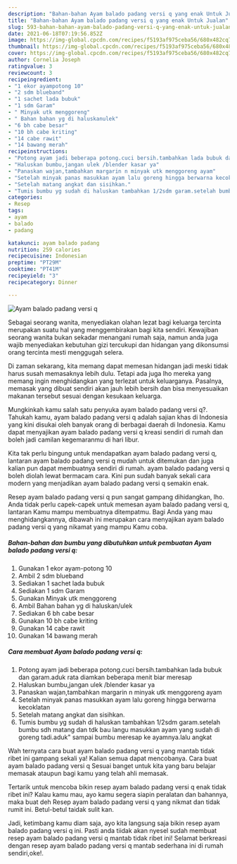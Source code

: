 ```yaml
---
description: "Bahan-bahan Ayam balado padang versi q yang enak Untuk Jualan"
title: "Bahan-bahan Ayam balado padang versi q yang enak Untuk Jualan"
slug: 593-bahan-bahan-ayam-balado-padang-versi-q-yang-enak-untuk-jualan
date: 2021-06-18T07:19:56.852Z
image: https://img-global.cpcdn.com/recipes/f5193af975ceba56/680x482cq70/ayam-balado-padang-versi-q-foto-resep-utama.jpg
thumbnail: https://img-global.cpcdn.com/recipes/f5193af975ceba56/680x482cq70/ayam-balado-padang-versi-q-foto-resep-utama.jpg
cover: https://img-global.cpcdn.com/recipes/f5193af975ceba56/680x482cq70/ayam-balado-padang-versi-q-foto-resep-utama.jpg
author: Cornelia Joseph
ratingvalue: 3
reviewcount: 3
recipeingredient:
- "1 ekor ayampotong 10"
- "2 sdm blueband"
- "1 sachet lada bubuk"
- "1 sdm Garam"
- " Minyak utk menggoreng"
- " Bahan bahan yg di haluskanulek"
- "6 bh cabe besar"
- "10 bh cabe kriting"
- "14 cabe rawit"
- "14 bawang merah"
recipeinstructions:
- "Potong ayam jadi beberapa potong.cuci bersih.tambahkan lada bubuk dan garam.aduk rata diamkan beberapa menit biar meresap"
- "Haluskan bumbu,jangan ulek /blender kasar ya"
- "Panaskan wajan,tambahkan margarin n minyak utk menggoreng ayam"
- "Setelah minyak panas masukkan ayam lalu goreng hingga berwarna kecoklatan"
- "Setelah matang angkat dan sisihkan."
- "Tumis bumbu yg sudah di haluskan tambahkan 1/2sdm garam.setelah bumbu sdh matang dan tdk bau langu masukkan ayam yang sudah di goreng tadi.aduk&#34; sampai bumbu meresap ke ayamnya.lalu angkat"
categories:
- Resep
tags:
- ayam
- balado
- padang

katakunci: ayam balado padang 
nutrition: 259 calories
recipecuisine: Indonesian
preptime: "PT29M"
cooktime: "PT41M"
recipeyield: "3"
recipecategory: Dinner

---
```



![Ayam balado padang versi q](https://img-global.cpcdn.com/recipes/f5193af975ceba56/680x482cq70/ayam-balado-padang-versi-q-foto-resep-utama.jpg)

Sebagai seorang wanita, menyediakan olahan lezat bagi keluarga tercinta merupakan suatu hal yang menggembirakan bagi kita sendiri. Kewajiban seorang  wanita bukan sekadar menangani rumah saja, namun anda juga wajib menyediakan kebutuhan gizi tercukupi dan hidangan yang dikonsumsi orang tercinta mesti menggugah selera.

Di zaman  sekarang, kita memang dapat memesan hidangan jadi meski tidak harus susah memasaknya lebih dulu. Tetapi ada juga lho mereka yang memang ingin menghidangkan yang terlezat untuk keluarganya. Pasalnya, memasak yang dibuat sendiri akan jauh lebih bersih dan bisa menyesuaikan makanan tersebut sesuai dengan kesukaan keluarga. 



Mungkinkah kamu salah satu penyuka ayam balado padang versi q?. Tahukah kamu, ayam balado padang versi q adalah sajian khas di Indonesia yang kini disukai oleh banyak orang di berbagai daerah di Indonesia. Kamu dapat menyajikan ayam balado padang versi q kreasi sendiri di rumah dan boleh jadi camilan kegemaranmu di hari libur.

Kita tak perlu bingung untuk mendapatkan ayam balado padang versi q, lantaran ayam balado padang versi q mudah untuk ditemukan dan juga kalian pun dapat membuatnya sendiri di rumah. ayam balado padang versi q boleh diolah lewat bermacam cara. Kini pun sudah banyak sekali cara modern yang menjadikan ayam balado padang versi q semakin enak.

Resep ayam balado padang versi q pun sangat gampang dihidangkan, lho. Anda tidak perlu capek-capek untuk memesan ayam balado padang versi q, lantaran Kamu mampu membuatnya ditempatmu. Bagi Anda yang mau menghidangkannya, dibawah ini merupakan cara menyajikan ayam balado padang versi q yang nikamat yang mampu Kamu coba.

<!--inarticleads1-->

##### Bahan-bahan dan bumbu yang dibutuhkan untuk pembuatan Ayam balado padang versi q:

1. Gunakan 1 ekor ayam-potong 10
1. Ambil 2 sdm blueband
1. Sediakan 1 sachet lada bubuk
1. Sediakan 1 sdm Garam
1. Gunakan  Minyak utk menggoreng
1. Ambil  Bahan bahan yg di haluskan/ulek
1. Sediakan 6 bh cabe besar
1. Gunakan 10 bh cabe kriting
1. Gunakan 14 cabe rawit
1. Gunakan 14 bawang merah




<!--inarticleads2-->

##### Cara membuat Ayam balado padang versi q:

1. Potong ayam jadi beberapa potong.cuci bersih.tambahkan lada bubuk dan garam.aduk rata diamkan beberapa menit biar meresap
1. Haluskan bumbu,jangan ulek /blender kasar ya
1. Panaskan wajan,tambahkan margarin n minyak utk menggoreng ayam
1. Setelah minyak panas masukkan ayam lalu goreng hingga berwarna kecoklatan
1. Setelah matang angkat dan sisihkan.
1. Tumis bumbu yg sudah di haluskan tambahkan 1/2sdm garam.setelah bumbu sdh matang dan tdk bau langu masukkan ayam yang sudah di goreng tadi.aduk&#34; sampai bumbu meresap ke ayamnya.lalu angkat




Wah ternyata cara buat ayam balado padang versi q yang mantab tidak ribet ini gampang sekali ya! Kalian semua dapat mencobanya. Cara buat ayam balado padang versi q Sesuai banget untuk kita yang baru belajar memasak ataupun bagi kamu yang telah ahli memasak.

Tertarik untuk mencoba bikin resep ayam balado padang versi q enak tidak ribet ini? Kalau kamu mau, ayo kamu segera siapin peralatan dan bahannya, maka buat deh Resep ayam balado padang versi q yang nikmat dan tidak rumit ini. Betul-betul taidak sulit kan. 

Jadi, ketimbang kamu diam saja, ayo kita langsung saja bikin resep ayam balado padang versi q ini. Pasti anda tiidak akan nyesel sudah membuat resep ayam balado padang versi q mantab tidak ribet ini! Selamat berkreasi dengan resep ayam balado padang versi q mantab sederhana ini di rumah sendiri,oke!.

